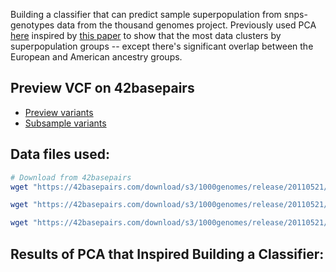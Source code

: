 Building a classifier that can predict sample superpopulation from snps-genotypes data from the thousand genomes project. Previously used PCA [here](https://github.com/davneet721/PCA_Genotypes) inspired by [this paper](https://www.nature.com/articles/nature07331) to show that the most data clusters by superpopulation groups -- except there's significant overlap between the European and American ancestry groups.

## Preview VCF on 42basepairs

* [Preview variants](https://42basepairs.com/browse/s3/1000genomes/release/20110521?file=ALL.chr22.phase1_release_v3.20101123.snps_indels_svs.genotypes.vcf.gz&preview=variants)
* [Subsample variants](https://42basepairs.com/browse/s3/1000genomes/release/20110521?file=ALL.chr22.phase1_release_v3.20101123.snps_indels_svs.genotypes.vcf.gz&preview=subsample&loci=22%3A16000000-16100000)


## Data files used:

```bash
# Download from 42basepairs
wget "https://42basepairs.com/download/s3/1000genomes/release/20110521/ALL.chr22.phase1_release_v3.20101123.snps_indels_svs.genotypes.vcf.gz"

wget "https://42basepairs.com/download/s3/1000genomes/release/20110521/ALL.chr22.phase1_release_v3.20101123.snps_indels_svs.genotypes.vcf.gz.tbi"

wget "https://42basepairs.com/download/s3/1000genomes/release/20110521/phase1_integrated_calls.20101123.ALL.panel"
```
## Results of PCA that Inspired Building a Classifier:

